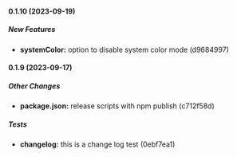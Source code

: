 #### 0.1.10 (2023-09-19)

##### New Features

* **systemColor:**  option to disable system color mode (d9684997)

#### 0.1.9 (2023-09-17)

##### Other Changes

* **package.json:**  release scripts with npm publish (c712f58d)

##### Tests

* **changelog:**  this is a change log test (0ebf7ea1)

